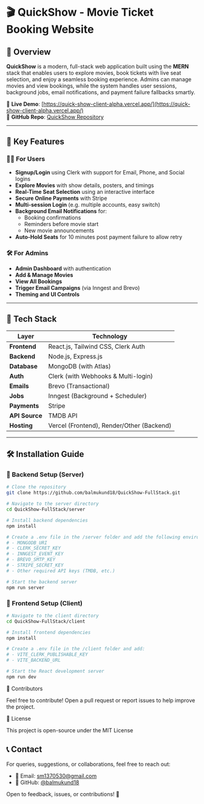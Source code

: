# 🎬 QuickShow - Movie Ticket Booking Website

## 📌 Overview

**QuickShow** is a modern, full-stack web application built using the **MERN** stack that enables users to explore movies, book tickets with live seat selection, and enjoy a seamless booking experience. Admins can manage movies and view bookings, while the system handles user sessions, background jobs, email notifications, and payment failure fallbacks smartly.

🚀 **Live Demo**: [https://quick-show-client-alpha.vercel.app/](https://quick-show-client-alpha.vercel.app/)  
📂 **GitHub Repo**: [QuickShow Repository](https://github.com/balmukund18/QuickShow-FullStack/tree/main)

---

## 🎯 Key Features

### 🧑‍💻 For Users
- **Signup/Login** using Clerk with support for Email, Phone, and Social logins
- **Explore Movies** with show details, posters, and timings
- **Real-Time Seat Selection** using an interactive interface
- **Secure Online Payments** with Stripe
- **Multi-session Login** (e.g. multiple accounts, easy switch)
- **Background Email Notifications** for:
  - Booking confirmations
  - Reminders before movie start
  - New movie announcements
- **Auto-Hold Seats** for 10 minutes post payment failure to allow retry

### 🛠️ For Admins
- **Admin Dashboard** with authentication
- **Add & Manage Movies**
- **View All Bookings**
- **Trigger Email Campaigns** (via Inngest and Brevo)
- **Theming and UI Controls**

---

## 🧪 Tech Stack

| Layer       | Technology                        |
|-------------|-----------------------------------|
| **Frontend**  | React.js, Tailwind CSS, Clerk Auth |
| **Backend**   | Node.js, Express.js              |
| **Database**  | MongoDB (with Atlas)             |
| **Auth**      | Clerk (with Webhooks & Multi-login) |
| **Emails**    | Brevo (Transactional)            |
| **Jobs**      | Inngest (Background + Scheduler) |
| **Payments**  | Stripe                           |
| **API Source**| TMDB API                         |
| **Hosting**   | Vercel (Frontend), Render/Other (Backend) |

---

## 🛠️ Installation Guide

### 🔧 Backend Setup (Server)

```bash
# Clone the repository
git clone https://github.com/balmukund18/QuickShow-FullStack.git

# Navigate to the server directory
cd QuickShow-FullStack/server

# Install backend dependencies
npm install

# Create a .env file in the /server folder and add the following environment variables:
# - MONGODB_URI
# - CLERK_SECRET_KEY
# - INNGEST_EVENT_KEY
# - BREVO_SMTP_KEY
# - STRIPE_SECRET_KEY
# - Other required API keys (TMDB, etc.)

# Start the backend server
npm run server
```

### 🎨 Frontend Setup (Client)

```bash
# Navigate to the client directory
cd QuickShow-FullStack/client

# Install frontend dependencies
npm install

# Create a .env file in the /client folder and add:
# - VITE_CLERK_PUBLISHABLE_KEY
# - VITE_BACKEND_URL

# Start the React development server
npm run dev
```

🤝 Contributors

Feel free to contribute! Open a pull request or report issues to help improve the project.

📜 License

This project is open-source under the MIT License

## 📞 Contact

For queries, suggestions, or collaborations, feel free to reach out:

- 📧 Email: [sm1370530@gmail.com](mailto:sm1370530@gmail.com)
- 🔗 GitHub: [@balmukund18](https://github.com/balmukund18)

Open to feedback, issues, or contributions! 🤝
